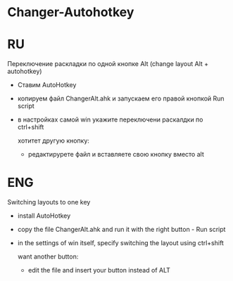 # Changer-Autohotkey

# RU
Переключение раскладки по одной кнопке Alt (change layout Alt + autohotkey)

- Ставим AutoHotkey
- копируем файл ChangerAlt.ahk и запускаем его правой кнопкой Run script
- в настройках самой win укажите переключени раскалдки по ctrl+shift

  хотитет другую кнопку:
  - редактирурете файл и вставляете свою кнопку вместо alt
 
# ENG
  Switching layouts to one key

- install AutoHotkey
- copy the file ChangerAlt.ahk and run it with the right button - Run script
- in the settings of win itself, specify switching the layout using ctrl+shift

  want another button:
  - edit the file and insert your button instead of ALT



  
  

